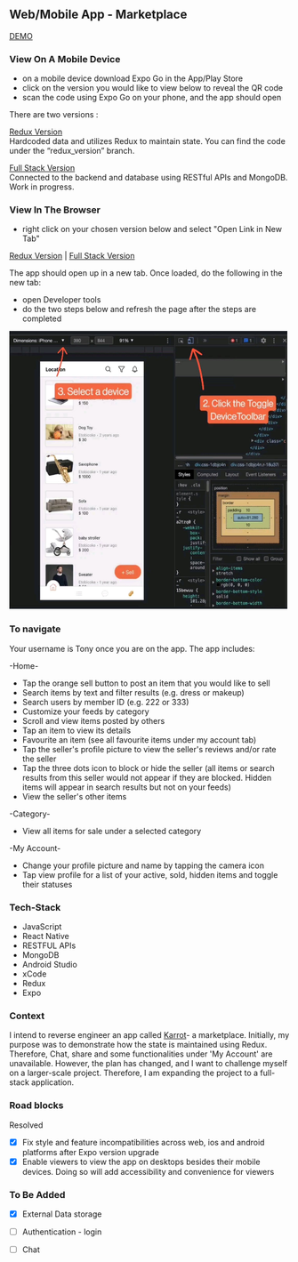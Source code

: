 ## Web/Mobile App - Marketplace

[DEMO](https://drive.google.com/file/d/13r3OjZL79GkNJdT6bAutL0Z8CqEVVwmH/view?usp=sharing)

### View On A Mobile Device

- on a mobile device download Expo Go in the App/Play Store
- click on the version you would like to view below to reveal the QR code
- scan the code using Expo Go on your phone, and the app should open

There are two versions :

[Redux Version](https://expo.dev/@peanutz/karrot)  
Hardcoded data and utilizes Redux to maintain state. You can find the code under the “redux_version” branch.

[Full Stack Version](https://expo.dev/@/projects/marketplace)  
Connected to the backend and database using RESTful APIs and MongoDB. Work in progress.

### View In The Browser

- right click on your chosen version below and select "Open Link in New Tab"

[Redux Version](https://peanutz-emarketplace.herokuapp.com/) | [Full Stack Version](https://marketplace-ipcn.onrender.com/)

The app should open up in a new tab. Once loaded, do the following in the new tab:

- open Developer tools
- do the two steps below and refresh the page after the steps are completed

<img src="client/assets/readme-instruction.jpg" width="500" height="500">

### To navigate

Your username is Tony once you are on the app. The app includes:

-Home-

- Tap the orange sell button to post an item that you would like to sell
- Search items by text and filter results (e.g. dress or makeup)
- Search users by member ID (e.g. 222 or 333)
- Customize your feeds by category
- Scroll and view items posted by others
- Tap an item to view its details
- Favourite an item (see all favourite items under my account tab)
- Tap the seller's profile picture to view the seller's reviews and/or rate the seller
- Tap the three dots icon to block or hide the seller (all items or search results from this seller would not appear if they are blocked. Hidden items will appear in search results but not on your feeds)
- View the seller's other items

-Category-

- View all items for sale under a selected category

-My Account-

- Change your profile picture and name by tapping the camera icon
- Tap view profile for a list of your active, sold, hidden items and toggle their statuses

### Tech-Stack

- JavaScript
- React Native
- RESTFUL APIs
- MongoDB
- Android Studio
- xCode
- Redux
- Expo

### Context

I intend to reverse engineer an app called [Karrot](https://uk.karrotmarket.com/)- a marketplace. Initially, my purpose was to demonstrate how the state is maintained using Redux. Therefore, Chat, share and some functionalities under 'My Account' are unavailable. However, the plan has changed, and I want to challenge myself on a larger-scale project. Therefore, I am expanding the project to a full-stack application.

### Road blocks

Resolved

- [x] Fix style and feature incompatibilities across web, ios and android platforms after Expo version upgrade
- [x] Enable viewers to view the app on desktops besides their mobile devices. Doing so will add accessibility and convenience for viewers

### To Be Added

- [x] External Data storage

- [ ] Authentication - login

- [ ] Chat
